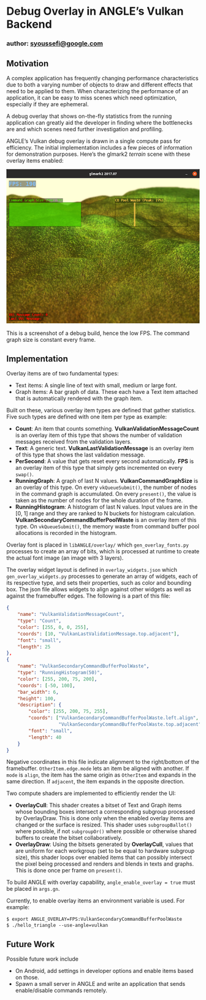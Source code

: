 # Debug Overlay in ANGLE’s Vulkan Backend

### **author**: syoussefi@google.com

## Motivation
A complex application has frequently changing performance characteristics due to both a varying number of objects to draw and different effects that need to be applied to them. When characterizing the performance of an application, it can be easy to miss scenes which need optimization, especially if they are ephemeral.

A debug overlay that shows on-the-fly statistics from the running application can greatly aid the developer in finding where the bottlenecks are and which scenes need further investigation and profiling.

ANGLE’s Vulkan debug overlay is drawn in a single compute pass for efficiency. The initial implementation includes a few pieces of information for demonstration purposes. Here’s the glmark2 *terrain* scene with these overlay items enabled:

![glmark2 terrain scene](img/VangleDebugOverlay.png)
 
This is a screenshot of a debug build, hence the low FPS. The command graph size is constant every frame.

## Implementation
Overlay items are of two fundamental types:
* Text items: A single line of text with small, medium or large font.
* Graph items: A bar graph of data. These each have a Text item attached that is automatically rendered with the graph item.

Built on these, various overlay item types are defined that gather statistics. Five such types are defined with one item per type as example:
* **Count**: An item that counts something. **VulkanValidationMessageCount** is an overlay item of this type that shows the number of validation messages received from the validation layers.
* **Text**: A generic text. **VulkanLastValidationMessage** is an overlay item of this type that shows the last validation message.
* **PerSecond**: A value that gets reset every second automatically. **FPS** is an overlay item of this type that simply gets incremented on every `swap()`.
* **RunningGraph**: A graph of last N values. **VulkanCommandGraphSize** is an overlay of this type. On every `vkQueueSubmit()`, the number of nodes in the command graph is accumulated. On every `present()`, the value is taken as the number of nodes for the whole duration of the frame.
* **RunningHistogram**: A histogram of last N values. Input values are in the [0, 1] range and they are ranked to N buckets for histogram calculation. **VulkanSecondaryCommandBufferPoolWaste** is an overlay item of this type. On `vkQueueSubmit()`, the memory waste from command buffer pool allocations is recorded in the histogram.

Overlay font is placed in `libANGLE/overlay/` which `gen_overlay_fonts.py` processes to create an array of bits, which is processed at runtime to create the actual font image (an image with 3 layers).

The overlay widget layout is defined in `overlay_widgets.json` which `gen_overlay_widgets.py` processes to generate an array of widgets, each of its respective type, and sets their properties, such as color and bounding box.  The json file allows widgets to align against other widgets as well as against the framebuffer edges. The following is a part of this file:
```json
{
    "name": "VulkanValidationMessageCount",
    "type": "Count",
    "color": [255, 0, 0, 255],
    "coords": [10, "VulkanLastValidationMessage.top.adjacent"],
    "font": "small",
    "length": 25
},
{
    "name": "VulkanSecondaryCommandBufferPoolWaste",
    "type": "RunningHistogram(50)",
    "color": [255, 200, 75, 200],
    "coords": [-50, 100],
    "bar_width": 6,
    "height": 100,
    "description": {
        "color": [255, 200, 75, 255],
        "coords": ["VulkanSecondaryCommandBufferPoolWaste.left.align",
                   "VulkanSecondaryCommandBufferPoolWaste.top.adjacent"],
        "font": "small",
        "length": 40
    }
}
```
Negative coordinates in this file indicate alignment to the right/bottom of the framebuffer. `OtherItem.edge.mode` lets an item be aligned with another. If `mode` is `align`, the item has the same origin as `OtherItem` and expands in the same direction. If `adjacent`, the item expands in the opposite direction.

Two compute shaders are implemented to efficiently render the UI:
* **OverlayCull**: This shader creates a bitset of Text and Graph items whose bounding boxes intersect a corresponding subgroup processed by OverlayDraw. This is done only when the enabled overlay items are changed or the surface is resized. This shader uses `subgroupBallot()` where possible, if not `subgroupOr()` where possible or otherwise shared buffers to create the bitset collaboratively.
* **OverlayDraw**: Using the bitsets generated by **OverlayCull**, values that are uniform for each workgroup (set to be equal to hardware subgroup size), this shader loops over enabled items that can possibly intersect the pixel being processed and renders and blends in texts and graphs. This is done once per frame on `present()`.

To build ANGLE with overlay capability, `angle_enable_overlay = true` must be placed in `args.gn`.

Currently, to enable overlay items an environment variable is used. For example:

```commandline
$ export ANGLE_OVERLAY=FPS:VulkanSecondaryCommandBufferPoolWaste
$ ./hello_triangle --use-angle=vulkan
```

## Future Work
Possible future work include
* On Android, add settings in developer options and enable items based on those.
* Spawn a small server in ANGLE and write an application that sends enable/disable commands remotely.






